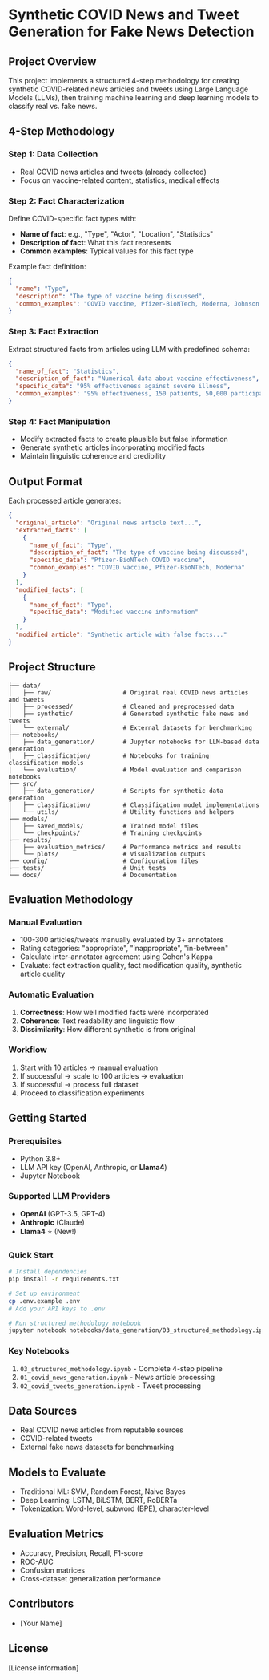 # Synthetic COVID News and Tweet Generation for Fake News Detection

## Project Overview

This project implements a structured 4-step methodology for creating synthetic COVID-related news articles and tweets using Large Language Models (LLMs), then training machine learning and deep learning models to classify real vs. fake news.

## 4-Step Methodology

### Step 1: Data Collection
- Real COVID news articles and tweets (already collected)
- Focus on vaccine-related content, statistics, medical effects

### Step 2: Fact Characterization  
Define COVID-specific fact types with:
- **Name of fact**: e.g., "Type", "Actor", "Location", "Statistics"
- **Description of fact**: What this fact represents
- **Common examples**: Typical values for this fact type

Example fact definition:
```json
{
  "name": "Type",
  "description": "The type of vaccine being discussed",
  "common_examples": "COVID vaccine, Pfizer-BioNTech, Moderna, Johnson & Johnson"
}
```

### Step 3: Fact Extraction
Extract structured facts from articles using LLM with predefined schema:
```json
{
  "name_of_fact": "Statistics",
  "description_of_fact": "Numerical data about vaccine effectiveness",
  "specific_data": "95% effectiveness against severe illness",
  "common_examples": "95% effectiveness, 150 patients, 50,000 participants"
}
```

### Step 4: Fact Manipulation
- Modify extracted facts to create plausible but false information
- Generate synthetic articles incorporating modified facts
- Maintain linguistic coherence and credibility

## Output Format

Each processed article generates:
```json
{
  "original_article": "Original news article text...",
  "extracted_facts": [
    {
      "name_of_fact": "Type",
      "description_of_fact": "The type of vaccine being discussed",
      "specific_data": "Pfizer-BioNTech COVID vaccine",
      "common_examples": "COVID vaccine, Pfizer-BioNTech, Moderna"
    }
  ],
  "modified_facts": [
    {
      "name_of_fact": "Type", 
      "specific_data": "Modified vaccine information"
    }
  ],
  "modified_article": "Synthetic article with false facts..."
}
```

## Project Structure

```
├── data/
│   ├── raw/                    # Original real COVID news articles and tweets
│   ├── processed/              # Cleaned and preprocessed data
│   ├── synthetic/              # Generated synthetic fake news and tweets
│   └── external/               # External datasets for benchmarking
├── notebooks/
│   ├── data_generation/        # Jupyter notebooks for LLM-based data generation
│   ├── classification/         # Notebooks for training classification models
│   └── evaluation/             # Model evaluation and comparison notebooks
├── src/
│   ├── data_generation/        # Scripts for synthetic data generation
│   ├── classification/         # Classification model implementations
│   └── utils/                  # Utility functions and helpers
├── models/
│   ├── saved_models/           # Trained model files
│   └── checkpoints/            # Training checkpoints
├── results/
│   ├── evaluation_metrics/     # Performance metrics and results
│   └── plots/                  # Visualization outputs
├── config/                     # Configuration files
├── tests/                      # Unit tests
└── docs/                       # Documentation
```

## Evaluation Methodology

### Manual Evaluation
- 100-300 articles/tweets manually evaluated by 3+ annotators
- Rating categories: "appropriate", "inappropriate", "in-between"
- Calculate inter-annotator agreement using Cohen's Kappa
- Evaluate: fact extraction quality, fact modification quality, synthetic article quality

### Automatic Evaluation
1. **Correctness**: How well modified facts were incorporated
2. **Coherence**: Text readability and linguistic flow  
3. **Dissimilarity**: How different synthetic is from original

### Workflow
1. Start with 10 articles → manual evaluation
2. If successful → scale to 100 articles → evaluation  
3. If successful → process full dataset
4. Proceed to classification experiments

## Getting Started

### Prerequisites
- Python 3.8+
- LLM API key (OpenAI, Anthropic, or **Llama4**)
- Jupyter Notebook

### Supported LLM Providers
- **OpenAI** (GPT-3.5, GPT-4)
- **Anthropic** (Claude)
- **Llama4** ⭐ (New!)

### Quick Start
```bash
# Install dependencies
pip install -r requirements.txt

# Set up environment
cp .env.example .env
# Add your API keys to .env

# Run structured methodology notebook
jupyter notebook notebooks/data_generation/03_structured_methodology.ipynb
```

### Key Notebooks
1. `03_structured_methodology.ipynb` - Complete 4-step pipeline
2. `01_covid_news_generation.ipynb` - News article processing
3. `02_covid_tweets_generation.ipynb` - Tweet processing

## Data Sources
- Real COVID news articles from reputable sources
- COVID-related tweets
- External fake news datasets for benchmarking

## Models to Evaluate
- Traditional ML: SVM, Random Forest, Naive Bayes
- Deep Learning: LSTM, BiLSTM, BERT, RoBERTa
- Tokenization: Word-level, subword (BPE), character-level

## Evaluation Metrics
- Accuracy, Precision, Recall, F1-score
- ROC-AUC
- Confusion matrices
- Cross-dataset generalization performance

## Contributors
- [Your Name]

## License
[License information]
